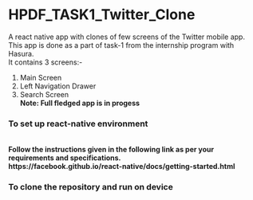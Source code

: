 # HPDF_TASK1_Twitter_Clone
A react native app with clones of few screens of the Twitter mobile app.<br>
This app is done as a part of task-1 from the internship program with Hasura.<br>
It contains 3 screens:- <br>
1) Main Screen  
2) Left Navigation Drawer
3) Search Screen<br>
<b>Note: Full fledged app is in progess <b>

<p>
<h3>To set up react-native environment</h3><br>
Follow the instructions given in the following link as per your requirements and specifications.<br>
https://facebook.github.io/react-native/docs/getting-started.html

<p>
<h3>To clone the repository and run on device</h3>


